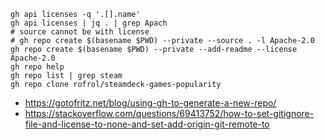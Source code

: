 ```shell
gh api licenses -q '.[].name'
gh api licenses | jq . | grep Apach
# source cannot be with license
# gh repo create $(basename $PWD) --private --source . -l Apache-2.0
gh repo create $(basename $PWD) --private --add-readme --license Apache-2.0
gh repo help
gh repo list | grep steam
gh repo clone rofrol/steamdeck-games-popularity
```

- https://gotofritz.net/blog/using-gh-to-generate-a-new-repo/
- https://stackoverflow.com/questions/69413752/how-to-set-gitignore-file-and-license-to-none-and-set-add-origin-git-remote-to
